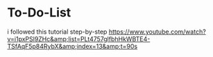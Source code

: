 # To-Do-List
i followed this tutorial step-by-step 
https://www.youtube.com/watch?v=i1pxPSl9ZHc&amp;list=PLt4757glfbhHkWBTE4-TSfAqF5p84RybX&amp;index=13&amp;t=90s
